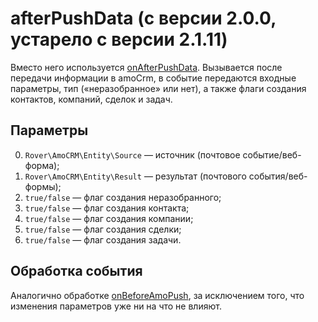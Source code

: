 # afterPushData (с версии 2.0.0, устарело с версии 2.1.11)
Вместо него используется [onAfterPushData](./onafterpushdata.md).
Вызывается после передачи информации в amoCrm, в событие передаются входные параметры, тип («неразобранное» или нет), а также флаги создания контактов, компаний, сделок и задач.

## Параметры
0. `Rover\AmoCRM\Entity\Source` — источник (почтовое событие/веб-форма);
1. `Rover\AmoCRM\Entity\Result` — результат (почтового события/веб-формы);
2. `true/false` — флаг создания неразобранного;
3. `true/false` — флаг создания контакта;
4. `true/false` — флаг создания компании;
5. `true/false` — флаг создания сделки;
6. `true/false` — флаг создания задачи.

## Обработка события
Аналогично обработке [onBeforeAmoPush](./onbeforeamopush.md), за исключением того, что изменения параметров уже ни на что не влияют.